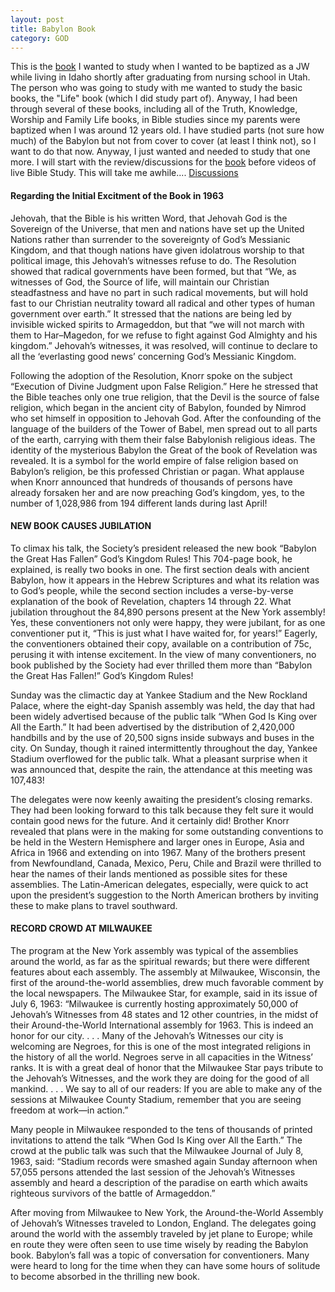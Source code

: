 ```yaml
---
layout: post
title: Babylon Book
category: GOD
---
```


This is the [book](http://www.strictlygenteel.co.uk/index.html) I wanted to study when I wanted to be baptized as a JW while living in Idaho shortly after graduating from nursing school in Utah. The person who was going to study with me wanted to study the basic books, the "Life" book (which I did study part of). Anyway, I had been through several of these books, including all of the Truth, Knowledge, Worship and Family Life books, in Bible studies since my parents were baptized when I was around 12 years old. I have studied parts (not sure how much) of the Babylon but not from cover to cover (at least I think not), so I want to do that now. Anyway, I just wanted and needed to study that one more. I will start with the review/discussions for the [book](http://www.strictlygenteel.co.uk/index.html) before videos of live Bible Study. This will take me awhile.... [Discussions](https://www.keepandshare.com/discuss2/mobile.php?i=183130&cat=1)

#### Regarding the Initial Excitment of the Book in 1963

Jehovah, that the Bible is his written Word, that Jehovah God is the Sovereign of the Universe, that men and nations have set up the United Nations rather than surrender to the sovereignty of God’s Messianic Kingdom, and that though nations have given idolatrous worship to that political image, this Jehovah’s witnesses refuse to do. The Resolution showed that radical governments have been formed, but that “We, as witnesses of God, the Source of life, will maintain our Christian steadfastness and have no part in such radical movements, but will hold fast to our Christian neutrality toward all radical and other types of human government over earth.” It stressed that the nations are being led by invisible wicked spirits to Armageddon, but that “we will not march with them to Har–Magedon, for we refuse to fight against God Almighty and his kingdom.” Jehovah’s witnesses, it was resolved, will continue to declare to all the ‘everlasting good news’ concerning God’s Messianic Kingdom.

Following the adoption of the Resolution, Knorr spoke on the subject “Execution of Divine Judgment upon False Religion.” Here he stressed that the Bible teaches only one true religion, that the Devil is the source of false religion, which began in the ancient city of Babylon, founded by Nimrod who set himself in opposition to Jehovah God. After the confounding of the language of the builders of the Tower of Babel, men spread out to all parts of the earth, carrying with them their false Babylonish religious ideas. The identity of the mysterious Babylon the Great of the book of Revelation was revealed. It is a symbol for the world empire of false religion based on Babylon’s religion, be this professed Christian or pagan. What applause when Knorr announced that hundreds of thousands of persons have already forsaken her and are now preaching God’s kingdom, yes, to the number of 1,028,986 from 194 different lands during last April!

#### NEW BOOK CAUSES JUBILATION

To climax his talk, the Society’s president released the new book “Babylon the Great Has Fallen” God’s Kingdom Rules! This 704-page book, he explained, is really two books in one. The first section deals with ancient Babylon, how it appears in the Hebrew Scriptures and what its relation was to God’s people, while the second section includes a verse-by-verse explanation of the book of Revelation, chapters 14 through 22. What jubilation throughout the 84,890 persons present at the New York assembly! Yes, these conventioners not only were happy, they were jubilant, for as one conventioner put it, “This is just what I have waited for, for years!” Eagerly, the conventioners obtained their copy, available on a contribution of 75c, perusing it with intense excitement. In the view of many conventioners, no book published by the Society had ever thrilled them more than “Babylon the Great Has Fallen!” God’s Kingdom Rules!

Sunday was the climactic day at Yankee Stadium and the New Rockland Palace, where the eight-day Spanish assembly was held, the day that had been widely advertised because of the public talk “When God Is King over All the Earth.” It had been advertised by the distribution of 2,420,000 handbills and by the use of 20,500 signs inside subways and buses in the city. On Sunday, though it rained intermittently throughout the day, Yankee Stadium overflowed for the public talk. What a pleasant surprise when it was announced that, despite the rain, the attendance at this meeting was 107,483!

The delegates were now keenly awaiting the president’s closing remarks. They had been looking forward to this talk because they felt sure it would contain good news for the future. And it certainly did! Brother Knorr revealed that plans were in the making for some outstanding conventions to be held in the Western Hemisphere and larger ones in Europe, Asia and Africa in 1966 and extending on into 1967. Many of the brothers present from Newfoundland, Canada, Mexico, Peru, Chile and Brazil were thrilled to hear the names of their lands mentioned as possible sites for these assemblies. The Latin-American delegates, especially, were quick to act upon the president’s suggestion to the North American brothers by inviting these to make plans to travel southward.

#### RECORD CROWD AT MILWAUKEE

The program at the New York assembly was typical of the assemblies around the world, as far as the spiritual rewards; but there were different features about each assembly. The assembly at Milwaukee, Wisconsin, the first of the around-the-world assemblies, drew much favorable comment by the local newspapers. The Milwaukee Star, for example, said in its issue of July 6, 1963: “Milwaukee is currently hosting approximately 50,000 of Jehovah’s Witnesses from 48 states and 12 other countries, in the midst of their Around-the-World International assembly for 1963. This is indeed an honor for our city. . . . Many of the Jehovah’s Witnesses our city is welcoming are Negroes, for this is one of the most integrated religions in the history of all the world. Negroes serve in all capacities in the Witness’ ranks. It is with a great deal of honor that the Milwaukee Star pays tribute to the Jehovah’s Witnesses, and the work they are doing for the good of all mankind. . . . We say to all of our readers: If you are able to make any of the sessions at Milwaukee County Stadium, remember that you are seeing freedom at work—in action.”

Many people in Milwaukee responded to the tens of thousands of printed invitations to attend the talk “When God Is King over All the Earth.” The crowd at the public talk was such that the Milwaukee Journal of July 8, 1963, said: “Stadium records were smashed again Sunday afternoon when 57,055 persons attended the last session of the Jehovah’s Witnesses assembly and heard a description of the paradise on earth which awaits righteous survivors of the battle of Armageddon.”

After moving from Milwaukee to New York, the Around-the-World Assembly of Jehovah’s Witnesses traveled to London, England. The delegates going around the world with the assembly traveled by jet plane to Europe; while en route they were often seen to use time wisely by reading the Babylon book. Babylon’s fall was a topic of conversation for conventioners. Many were heard to long for the time when they can have some hours of solitude to become absorbed in the thrilling new book.
